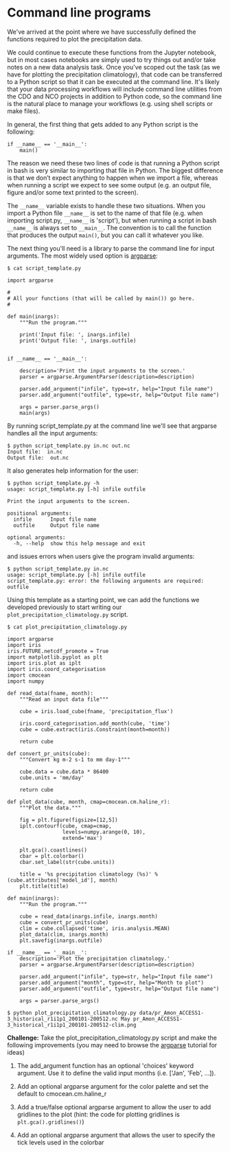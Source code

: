 # Command line programs

We've arrived at the point where we have successfully defined the functions
required to plot the precipitation data.

We could continue to execute these functions from the Jupyter notebook,
but in most cases notebooks are simply used to try things out
and/or take notes on a new data analysis task.
Once you've scoped out the task
(as we have for plotting the precipitation climatology),
that code can be transferred to a Python script
so that it can be executed at the command line.
It's likely that your data processing workflows will include
command line utilities from the CDO and NCO projects in addition to Python code,
so the command line is the natural place to manage your workflows
(e.g. using shell scripts or make files).

In general, the first thing that gets added to any Python script is the following:

```
if __name__ == '__main__':
    main()

```

The reason we need these two lines of code
is that running a Python script in bash is very similar to importing that file in Python. 
The biggest difference is that we don’t expect anything to happen when we import a file, 
whereas when running a script we expect to see some output
(e.g. an output file, figure and/or some text printed to the screen).

The `__name__` variable exists to handle these two situations.
When you import a Python file `__name__` is set to the name of that file
(e.g. when importing script.py, `__name__` is 'script'),
but when running a script in bash `__name__` is always set to `__main__`.
The convention is to call the function that produces the output `main()`,
but you can call it whatever you like.

The next thing you'll need is a library to parse the command line for input arguments.
The most widely used option is 
[argparse](https://docs.python.org/3/library/argparse.html): 

```
$ cat script_template.py

import argparse

#
# All your functions (that will be called by main()) go here.
#

def main(inargs):
    """Run the program."""

    print('Input file: ', inargs.infile)
    print('Output file: ', inargs.outfile)


if __name__ == '__main__':

    description='Print the input arguments to the screen.'
    parser = argparse.ArgumentParser(description=description)
    
    parser.add_argument("infile", type=str, help="Input file name")
    parser.add_argument("outfile", type=str, help="Output file name")

    args = parser.parse_args()            
    main(args)

```

By running script_template.py at the command line
we'll see that argparse handles all the input arguments:

```
$ python script_template.py in.nc out.nc
Input file:  in.nc
Output file:  out.nc

```

It also generates help information for the user:

```
$ python script_template.py -h
usage: script_template.py [-h] infile outfile

Print the input arguments to the screen.

positional arguments:
  infile      Input file name
  outfile     Output file name

optional arguments:
  -h, --help  show this help message and exit

```

and issues errors when users give the program invalid arguments:

```
$ python script_template.py in.nc
usage: script_template.py [-h] infile outfile
script_template.py: error: the following arguments are required: outfile

``` 

Using this template as a starting point,
we can add the functions we developed previously to start writing our
`plot_precipitation_climatology.py` script.

```
$ cat plot_precipitation_climatology.py

import argparse
import iris
iris.FUTURE.netcdf_promote = True
import matplotlib.pyplot as plt
import iris.plot as iplt
import iris.coord_categorisation
import cmocean
import numpy

def read_data(fname, month):
    """Read an input data file"""
    
    cube = iris.load_cube(fname, 'precipitation_flux')
    
    iris.coord_categorisation.add_month(cube, 'time')
    cube = cube.extract(iris.Constraint(month=month))
    
    return cube

def convert_pr_units(cube):
    """Convert kg m-2 s-1 to mm day-1"""
    
    cube.data = cube.data * 86400
    cube.units = 'mm/day'
    
    return cube

def plot_data(cube, month, cmap=cmocean.cm.haline_r):
    """Plot the data."""
        
    fig = plt.figure(figsize=[12,5])    
    iplt.contourf(cube, cmap=cmap, 
                  levels=numpy.arange(0, 10),
                  extend='max')

    plt.gca().coastlines()
    cbar = plt.colorbar()
    cbar.set_label(str(cube.units))
    
    title = '%s precipitation climatology (%s)' %(cube.attributes['model_id'], month)
    plt.title(title)

def main(inargs):
    """Run the program."""

    cube = read_data(inargs.infile, inargs.month)    
    cube = convert_pr_units(cube)
    clim = cube.collapsed('time', iris.analysis.MEAN)
    plot_data(clim, inargs.month)
    plt.savefig(inargs.outfile)

if __name__ == '__main__':
    description='Plot the precipitation climatology.'
    parser = argparse.ArgumentParser(description=description)
    
    parser.add_argument("infile", type=str, help="Input file name")
    parser.add_argument("month", type=str, help="Month to plot")
    parser.add_argument("outfile", type=str, help="Output file name")

    args = parser.parse_args()

```

```
$ python plot_precipitation_climatology.py data/pr_Amon_ACCESS1-3_historical_r1i1p1_200101-200512.nc May pr_Amon_ACCESS1-3_historical_r1i1p1_200101-200512-clim.png

```

**Challenge:** Take the plot_precipitation_climatology.py script
and make the following improvements
(you may need to browse the 
[argparse](https://docs.python.org/3/howto/argparse.html)
tutorial for ideas)

1. The add_argument function has an optional 'choices' keyword argument.
Use it to define the valid input months (i.e. ['Jan', 'Feb', ...]).

2. Add an optional argparse argument for the color palette and set the default to cmocean.cm.haline_r

3. Add a true/false optional argparse argument to allow the user to add gridlines to the plot (hint: the code for plotting gridlines is `plt.gca().gridlines()`)  

4. Add an optional argparse argument that allows the user to specify the tick levels used in the colorbar 
